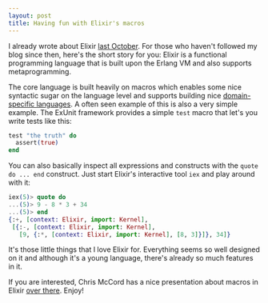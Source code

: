 ```yaml
---
layout: post
title: Having fun with Elixir's macros
---
```

I already wrote about Elixir [last October](/meet-elixir/). For those who haven't followed my blog since then, here's the short story for you: Elixir is a functional programming language that is built upon the Erlang VM and also supports metaprogramming.

The core language is built heavily on macros which enables some nice syntactic sugar on the language level and supports building nice [domain-specific languages](/think-of-apis-as-domain-specific-languages-dsl/). A often seen example of this is also a very simple example. The ExUnit framework provides a simple `test` macro that let's you write tests like this:

```elixir
test "the truth" do
  assert(true)
end
```

You can also basically inspect all expressions and constructs with the `quote do ... end` construct. Just start Elixir's interactive tool `iex` and play around with it:

```elixir
iex(5)> quote do
...(5)> 9 - 8 * 3 + 34
...(5)> end
{:+, [context: Elixir, import: Kernel],
 [{:-, [context: Elixir, import: Kernel],
   [9, {:*, [context: Elixir, import: Kernel], [8, 3]}]}, 34]}
```

It's those little things that I love Elixir for. Everything seems so well designed on it and although it's a young language, there's already so much features in it.

If you are interested, Chris McCord has a nice presentation about macros in Elixir [over there](http://chrismccord.com/blog/2014/03/13/write-less-do-more-and-have-fun-with-elixir-macros/). Enjoy!

